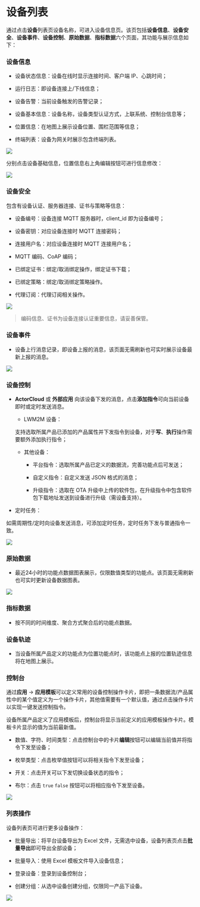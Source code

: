 # 设备列表


通过点击**设备**列表页设备名称，可进入设备信息页。该页包括**设备信息**、**设备安全**、**设备事件**、**设备控制**、**原始数据**、**指标数据**六个页面，其功能与展示信息如下：

### 设备信息

- 设备状态信息：设备在线时显示连接时间、客户端 IP、心跳时间；

- 运行日志：即设备连接上/下线信息；

- 设备告警：当前设备触发的告警记录；

- 设备基本信息：设备名称，设备类型认证方式，上联系统、控制台信息等；

- 位置信息：在地图上展示设备位置、围栏范围等信息；

- 终端列表：设备为网关时展示包含终端列表。

![](/assets/device_info.png)


分别点击设备基础信息，位置信息右上角编辑按钮可进行信息修改：

![](/assets/device_map_edit.png)



### 设备安全

包含有设备认证、服务器连接、证书与策略等信息：

- 设备编号：设备连接 MQTT 服务器时，client_id 即为设备编号；

- 设备密钥：对应设备连接时 MQTT 连接密码；

- 连接用户名：对应设备连接时 MQTT 连接用户名；

- MQTT 编码、CoAP 编码；

- 已绑定证书：绑定/取消绑定操作，绑定证书下载；

- 已绑定策略：绑定/取消绑定策略操作。

- 代理订阅：代理订阅相关操作。

![](/assets/device_decode.png)

> 编码信息、证书为设备连接认证重要信息，请妥善保管。




### 设备事件

- 设备上行消息记录，即设备上报的消息，该页面无需刷新也可实时展示设备最新上报的消息。

![](/assets/upstream_device.png)



### 设备控制

- **ActorCloud** 或 **外部应用** 向该设备下发的消息，点击**添加指令**可向当前设备即时或定时发送消息。

  - LWM2M 设备：
  
  支持选取所属产品已添加的产品属性并下发指令到设备，对于**写**、**执行**操作需要额外添加执行指令；
  
  - 其他设备：
  
    - 平台指令：选取所属产品已定义的数据流，完善功能点后可发送；
    
    - 自定义指令：自定义发送 JSON 格式的消息；
    
    - 升级指令：选取在 OTA 升级中上传的软件包，在升级指令中包含软件包下载地址发送到设备进行升级（需设备支持）。
    
    
  
- 定时任务：

如需周期性/定时向设备发送消息，可添加定时任务，定时任务下发与普通指令一致。

  
![](/assets/device_control.png)


### 原始数据

- 最近24小时的功能点数据图表展示，仅限数值类型的功能点。该页面无需刷新也可实时更新设备数据图表。

![](/assets/original_data.png)

### 指标数据

- 按不同的时间维度、聚合方式聚合后的功能点数据。


### 设备轨迹

- 当设备所属产品定义的功能点为位置功能点时，该功能点上报的位置轨迹信息将在地图上展示。


### 控制台

通过**应用** -> **应用模板**可以定义常用的设备控制操作卡片，即把一条数据流/产品属性中的某个值定义为一个操作卡片，其他值需要有一个默认值，通过点击操作卡片以实现一键发送控制指令。

设备所属产品定义了应用模板后，控制台将显示当前定义的应用模板操作卡片。模板卡片显示的值为当前最新值。

  - 数值、字符、时间类型：点击控制台中的卡片**编辑**按钮可以编辑当前值并将指令下发至设备；

  - 枚举类型：点击枚举值按钮可以将相关指令下发至设备；
  
  - 开关：点击开关可以下发切换设备状态的指令；
  
  - 布尔：点击 `true` `false` 按钮可以将相应指令下发至设备。

![](/product_develop/assets/device_console.png)

### 列表操作

设备列表页可进行更多设备操作：

- 批量导出：将平台设备导出为 Excel 文件，无需选中设备，设备列表页点击**批量导出**即可导出全部设备；

- 批量导入：使用 Excel 模板文件导入设备信息；

- 登录设备：登录到设备控制台；

- 创建分组：从选中设备创建分组，仅限同一产品下设备。

![](/assets/device_list.png)
